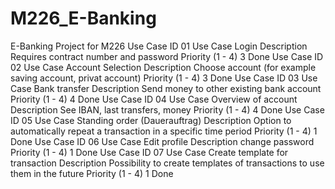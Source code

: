 # M226_E-Banking
E-Banking Project for M226
Use Case ID 01
Use Case Login
Description Requires contract number and password
Priority (1 - 4) 3
Done
Use Case ID 02
Use Case Account Selection
Description Choose account (for example saving account, privat account)
Priority (1 - 4) 3
Done
Use Case ID 03
Use Case Bank transfer
Description Send money to other existing bank account
Priority (1 - 4) 4
Done
Use Case ID 04
Use Case Overview of account
Description See IBAN, last transfers, money
Priority (1 - 4) 4
Done
Use Case ID 05
Use Case Standing order (Dauerauftrag)
Description Option to automatically repeat a transaction in a specific time
period
Priority (1 - 4) 1
Done
Use Case ID 06
Use Case Edit profile
Description change password
Priority (1 - 4) 1
Done
Use Case ID 07
Use Case Create template for transaction
Description Possibility to create templates of transactions to use them in the
future
Priority (1 - 4) 1
Done
